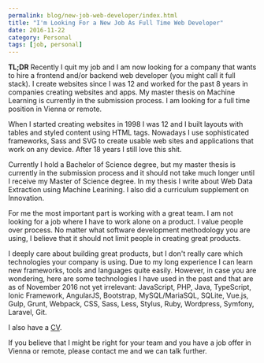 ```yaml
---
permalink: blog/new-job-web-developer/index.html
title: "I'm Looking For a New Job As Full Time Web Developer"
date: 2016-11-22
category: Personal
tags: [job, personal]
---
```


**TL;DR** Recently I quit my job and I am now looking for a company that wants to hire a frontend and/or backend web developer (you might call it full stack). I create websites since I was 12 and worked for the past 8 years in companies creating websites and apps. My master thesis on Machine Learning is currently in the submission process. I am looking for a full time position in Vienna or remote.

When I started creating websites in 1998 I was 12 and I built layouts with tables and styled content using HTML tags. Nowadays I use sophisticated frameworks, Sass and SVG to create usable web sites and applications that work on any device. After 18 years I still love this shit.

Currently I hold a Bachelor of Science degree, but my master thesis is currently in the submission process and it should not take much longer until I receive my Master of Science degree. In my thesis I write about Web Data Extraction using Machine Learining. I also did a curriculum supplement on Innovation.

For me the most important part is working with a great team. I am not looking for a job where I have to work alone on a product. I value people over process. No matter what software development methodology you are using, I believe that it should not limit people in creating great products.

I deeply care about building great products, but I don't really care which technologies your company is using. Due to my long experience I can learn new frameworks, tools and languages quite easily. However, in case you are wondering, here are some technologies I have used in the past and that are as of November 2016 not yet irrelevant: JavaScript, PHP, Java, TypeScript, Ionic Framework, AngularJS, Bootstrap, MySQL/MariaSQL, SQLite, Vue.js, Gulp, Grunt, Webpack, CSS, Sass, Less, Stylus, Ruby, Wordpress, Symfony, Laravel, Git.

I also have a [CV](/cv/).

If you believe that I might be right for your team and you have a job offer in Vienna or remote, please contact me and we can talk further.
